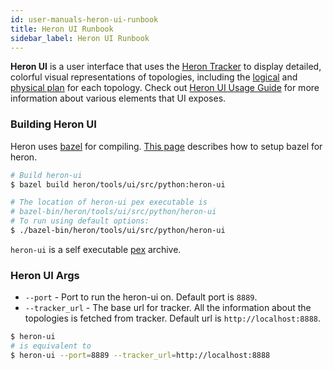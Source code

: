 ```yaml
---
id: user-manuals-heron-ui-runbook
title: Heron UI Runbook
sidebar_label: Heron UI Runbook
---
```

<!--
    Licensed to the Apache Software Foundation (ASF) under one
    or more contributor license agreements.  See the NOTICE file
    distributed with this work for additional information
    regarding copyright ownership.  The ASF licenses this file
    to you under the Apache License, Version 2.0 (the
    "License"); you may not use this file except in compliance
    with the License.  You may obtain a copy of the License at
      http://www.apache.org/licenses/LICENSE-2.0
    Unless required by applicable law or agreed to in writing,
    software distributed under the License is distributed on an
    "AS IS" BASIS, WITHOUT WARRANTIES OR CONDITIONS OF ANY
    KIND, either express or implied.  See the License for the
    specific language governing permissions and limitations
    under the License.
-->

**Heron UI** is a user interface that uses the [Heron Tracker](heron-architecture#heron-tracker) to display detailed,
colorful visual representations of topologies, including the
[logical](heron-topology-concepts#logical-plan) and [physical
plan](heron-topology-concepts#physical-plan) for each topology. Check out
[Heron UI Usage Guide](guides-ui-guide) for more information about
various elements that UI exposes.

### Building Heron UI

Heron uses [bazel](http://bazel.io/) for compiling.
[This page](compiling-overview) describes how to setup bazel
for heron.

```bash
# Build heron-ui
$ bazel build heron/tools/ui/src/python:heron-ui

# The location of heron-ui pex executable is
# bazel-bin/heron/tools/ui/src/python/heron-ui
# To run using default options:
$ ./bazel-bin/heron/tools/ui/src/python/heron-ui
```

`heron-ui` is a self executable
[pex](https://pex.readthedocs.io/en/latest/whatispex.html) archive.

### Heron UI Args

* `--port` - Port to run the heron-ui on. Default port is `8889`.
* `--tracker_url` - The base url for tracker. All the information about the
  topologies is fetched from tracker. Default url is `http://localhost:8888`.

```bash
$ heron-ui
# is equivalent to
$ heron-ui --port=8889 --tracker_url=http://localhost:8888
```

